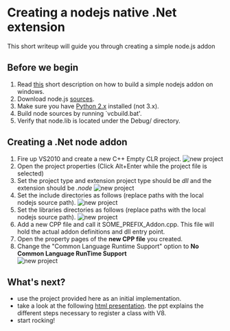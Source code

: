 # Creating a nodejs native .Net extension
This short writeup will guide you through creating a simple node.js addon

## Before we begin
1. Read [this](http://coderesearchlabs.com/articles/BNWCA.pdf) short description on how to build a simple nodejs addon on windows.
2. Download node.js [sources](http://nodejs.org/#download).
3. Make sure you have [Python 2.x](http://www.python.org/download/) installed (not 3.x).
4. Build node sources by running `vcbuild.bat'.
5. Verify that node.lib is located under the Debug/ directory.

## Creating a .Net node addon
1. Fire up VS2010 and create a new C++ Empty CLR project.
![new project](https://github.com/saary/node.net/raw/master/images/CreateClrVCProject.png) 
2. Open the project properties (Click Alt+Enter while the project file is selected) 
3. Set the project type and extension project type should be *dll* and the extension should be *.node*
![new project](https://github.com/saary/node.net/raw/master/images/SetProjectType.png) 
4. Set the include directories as follows (replace paths with the local nodejs source path).
![new project](https://github.com/saary/node.net/raw/master/images/SetIncludes.png) 
5. Set the libraries directories as follows (replace paths with the local nodejs source path).
![new project](https://github.com/saary/node.net/raw/master/images/SetLibrariesDirs.png) 
6. Add a new CPP file and call it SOME_PREFIX_Addon.cpp.
This file will hold the actual addon definitions and dll entry point.
7. Open the property pages of the **new CPP file** you created.
8. Change the "Common Language Runtime Support" option to **No Common Language RunTime Support**                           
![new project](https://github.com/saary/node.net/raw/master/images/AddonProperties.png) 

## What's next?
* use the project provided here as an initial implementation.
* take a look at the following [html presentation](http://kkaefer.github.com/node-cpp-modules/#api-how-hard-to-misuse).
the ppt explains the different steps necessary to register a class with V8.
* start rocking!
